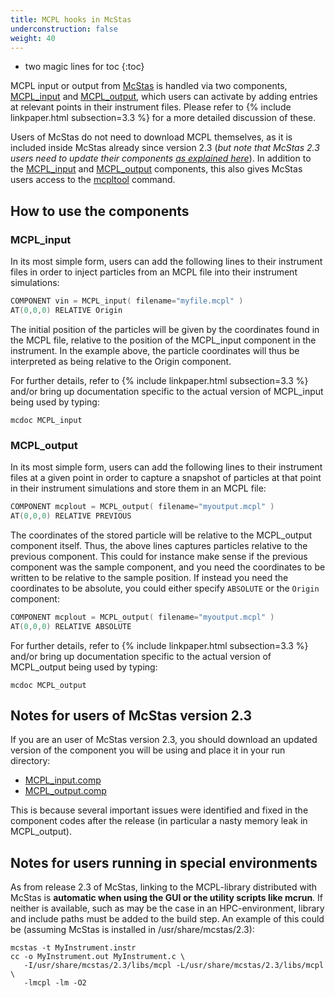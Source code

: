 ```yaml
---
title: MCPL hooks in McStas
underconstruction: false
weight: 40
---
```


- two magic lines for toc
{:toc}

MCPL input or output from [McStas](http://mcstas.org) is handled via two
components,
[MCPL_input](http://mcstas.org/download/components/misc/MCPL_input.html) and
[MCPL_output](http://mcstas.org/download/components/misc/MCPL_output.html),
which users can activate by adding entries at relevant points in their
instrument files. Please refer to {% include linkpaper.html subsection=3.3
%} for a more detailed discussion of these.

Users of McStas do not need to download MCPL themselves, as it is included
inside McStas already since version 2.3 (_but note that McStas 2.3 users need to
update their components [as explained
here](#notes-for-users-of-mcstas-version-23)_). In addition to the
[MCPL_input](http://mcstas.org/download/components/misc/MCPL_input.html) and
[MCPL_output](http://mcstas.org/download/components/misc/MCPL_output.html)
components, this also gives McStas users access to the
[mcpltool](LOCAL:usage_cmdline/) command.

## How to use the components

### MCPL_input

In its most simple form, users can add the following lines to their instrument
files in order to inject particles from an MCPL file into their instrument
simulations:

```c
COMPONENT vin = MCPL_input( filename="myfile.mcpl" )
AT(0,0,0) RELATIVE Origin
```

The initial position of the particles will be given by the coordinates found in
the MCPL file, relative to the position of the MCPL_input component in the
instrument. In the example above, the particle coordinates will thus be
interpreted as being relative to the Origin component.

For further details, refer to {% include linkpaper.html subsection=3.3
%} and/or bring up documentation specific to the actual version of MCPL_input
being used by typing:

```shell
mcdoc MCPL_input
```

### MCPL_output

In its most simple form, users can add the following lines to their instrument
files at a given point in order to capture a snapshot of particles at that point
in their instrument simulations and store them in an MCPL file:


```c
COMPONENT mcplout = MCPL_output( filename="myoutput.mcpl" )
AT(0,0,0) RELATIVE PREVIOUS
```

The coordinates of the stored particle will be relative to the MCPL_output
component itself. Thus, the above lines captures particles relative to the
previous component. This could for instance make sense if the previous component
was the sample component, and you need the coordinates to be written to be
relative to the sample position. If instead you need the coordinates to be
absolute, you could either specify `ABSOLUTE` or the `Origin` component:

```c
COMPONENT mcplout = MCPL_output( filename="myoutput.mcpl" )
AT(0,0,0) RELATIVE ABSOLUTE
```

For further details, refer to {% include linkpaper.html subsection=3.3
%} and/or bring up documentation specific to the actual version of MCPL_output
being used by typing:

```shell
mcdoc MCPL_output
```

## Notes for users of McStas version 2.3

If you are an user of McStas version 2.3, you should download an updated version
of the component you will be using and place it in your run directory:

* [MCPL_input.comp](https://raw.githubusercontent.com/McStasMcXtrace/McCode/18b94253d61fa91e5f4f7859f59ed7636a343ff7/mcstas-comps/misc/MCPL_input.comp)
* [MCPL_output.comp](https://raw.githubusercontent.com/McStasMcXtrace/McCode/409a9f6a333f22c30074f0f015e19b16bb9f513f/mcstas-comps/misc/MCPL_output.comp)

This is because several important issues were identified and fixed in the
component codes after the release (in particular a nasty memory leak in
MCPL_output).

## Notes for users running in special environments

As from release 2.3 of McStas, linking to the MCPL-library distributed with
McStas is **automatic when using the GUI or the utility scripts like mcrun**. If
neither is available, such as may be the case in an HPC-environment, library and
include paths must be added to the build step. An example of this could be
(assuming McStas is installed in /usr/share/mcstas/2.3):

```shell
mcstas -t MyInstrument.instr 
cc -o MyInstrument.out MyInstrument.c \
   -I/usr/share/mcstas/2.3/libs/mcpl -L/usr/share/mcstas/2.3/libs/mcpl \
   -lmcpl -lm -O2
```

